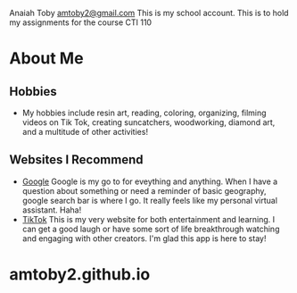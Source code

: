 Anaiah Toby amtoby2@gmail.com
This is my school account.
This is to hold my assignments for the course CTI 110

# About Me
## Hobbies
- My hobbies include resin art, reading, coloring, organizing, filming videos on Tik Tok, creating suncatchers, woodworking, diamond art, and a multitude of other activities!
## Websites I Recommend
- [Google](www.google.com) Google is my go to for eveything and anything. When I have a question about something or need a reminder of basic geography, google search bar is where I go. It really feels like my personal virtual assistant. Haha!
- [TikTok](www.tiktok.com) This is my very website for both entertainment and learning. I can get a good laugh or have some sort of life breakthrough watching and engaging with other creators. I'm glad this app is here to stay!
# amtoby2.github.io
